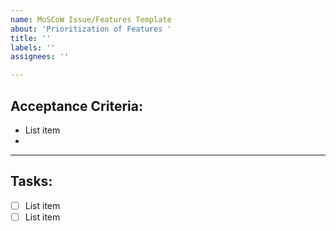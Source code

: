 ```yaml
---
name: MoSCoW Issue/Features Template
about: 'Prioritization of Features '
title: ''
labels: ''
assignees: ''

---
```


## Acceptance Criteria:

 - List item
 - 

___
## Tasks:
 - [ ] List item
 - [ ] List item
